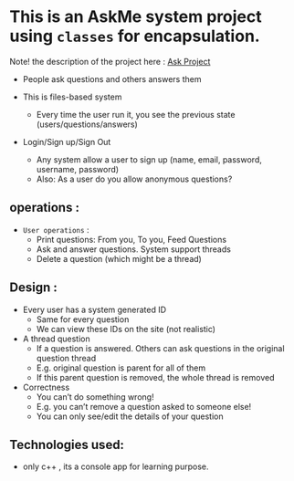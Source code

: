 # This is an **AskMe system project** using `classes` for encapsulation.
Note! the description of the project here : [Ask Project](https://www.youtube.com/watch?v=xNu6L_pidUo)
 
*  People ask questions and others answers them 
* This is files-based system
   * Every time the user run it, you see the previous state (users/questions/answers)
  
* Login/Sign up/Sign Out
   * Any system allow a user to sign up (name, email, password, username, password)
   * Also: As a user do you allow anonymous questions?

## operations :
* ```User operations``` :
  * Print questions: From you, To you, Feed Questions
  * Ask and answer questions. System support threads
  * Delete a question (which might be a thread)

## Design :
* Every user has a system generated ID
   * Same for every question
   * We can view these IDs on the site (not realistic)
* A thread question
   * If a question is answered. Others can ask questions in the original question thread
   * E.g. original question is parent for all of them
   * If this parent question is removed, the whole thread is removed  
* Correctness
   *  You can’t do something wrong!
   *  E.g. you can’t remove a question asked to someone else!
   *  You can only see/edit the details of your question

## Technologies used:
* only c++ , its a console app for learning purpose.

